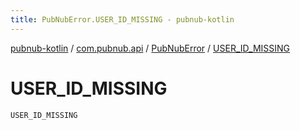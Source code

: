 ```yaml
---
title: PubNubError.USER_ID_MISSING - pubnub-kotlin
---
```


[pubnub-kotlin](../../index.html) / [com.pubnub.api](../index.html) / [PubNubError](index.html) / [USER_ID_MISSING](./-u-s-e-r_-i-d_-m-i-s-s-i-n-g.html)

# USER_ID_MISSING

`USER_ID_MISSING`